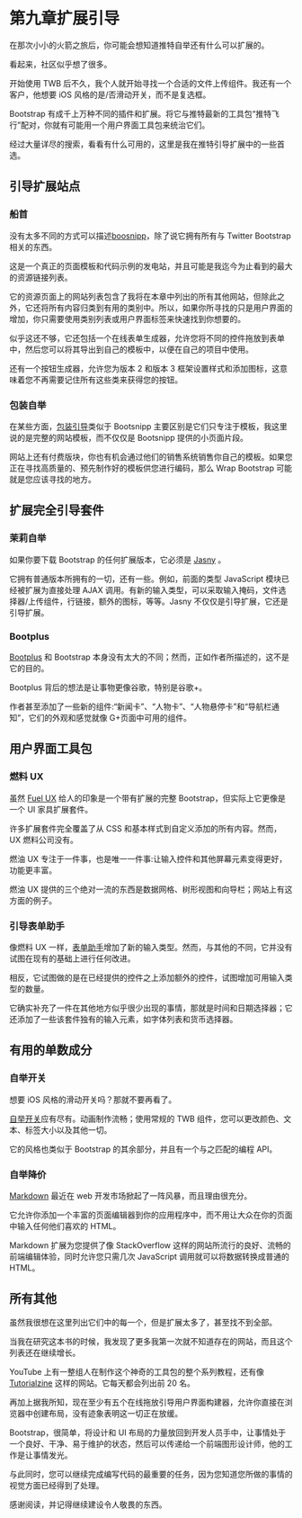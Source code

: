 # 第九章扩展引导

在那次小小的火箭之旅后，你可能会想知道推特自举还有什么可以扩展的。

看起来，社区似乎想了很多。

开始使用 TWB 后不久，我个人就开始寻找一个合适的文件上传组件。我还有一个客户，他想要 iOS 风格的是/否滑动开关，而不是复选框。

Bootstrap 有成千上万种不同的插件和扩展。将它与推特最新的工具包“推特飞行”配对，你就有可能用一个用户界面工具包来统治它们。

经过大量详尽的搜索，看看有什么可用的，这里是我在推特引导扩展中的一些首选。

## 引导扩展站点

### 船首

没有太多不同的方式可以描述[boosnipp](http://bootsnipp.com/)，除了说它拥有所有与 Twitter Bootstrap 相关的东西。

这是一个真正的页面模板和代码示例的发电站，并且可能是我迄今为止看到的最大的资源链接列表。

它的资源页面上的网站列表包含了我将在本章中列出的所有其他网站，但除此之外，它还将所有内容归类到有用的类别中。所以，如果你所寻找的只是用户界面的增加，你只需要使用类别列表或用户界面标签来快速找到你想要的。

似乎这还不够，它还包括一个在线表单生成器，允许您将不同的控件拖放到表单中，然后您可以将其导出到自己的模板中，以便在自己的项目中使用。

还有一个按钮生成器，允许您为版本 2 和版本 3 框架设置样式和添加图标，这意味着您不再需要记住所有这些类来获得您的按钮。

### 包装自举

在某些方面，[包装引导](https://wrapbootstrap.com/)类似于 Bootsnipp 主要区别是它们只专注于模板，我这里说的是完整的网站模板，而不仅仅是 Bootsnipp 提供的小页面片段。

网站上还有付费版块，你也有机会通过他们的销售系统销售你自己的模板。如果您正在寻找高质量的、预先制作好的模板供您进行编码，那么 Wrap Bootstrap 可能就是您应该寻找的地方。

## 扩展完全引导套件

### 茉莉自举

如果你要下载 Bootstrap 的任何扩展版本，它必须是 [Jasny](http://jasny.github.io/bootstrap/) 。

它拥有普通版本所拥有的一切，还有一些。例如，前面的类型 JavaScript 模块已经被扩展为直接处理 AJAX 调用。有新的输入类型，可以采取输入掩码，文件选择器/上传组件，行链接，额外的图标，等等。Jasny 不仅仅是引导扩展，它还是引导扩展。

### Bootplus

[Bootplus](http://aozora.github.io/bootplus) 和 Bootstrap 本身没有太大的不同；然而，正如作者所描述的，这不是它的目的。

Bootplus 背后的想法是让事物更像谷歌，特别是谷歌+。

作者甚至添加了一些新的组件:“新闻卡”、“人物卡”、“人物悬停卡”和“导航栏通知”，它们的外观和感觉就像 G+页面中可用的组件。

## 用户界面工具包

### 燃料 UX

虽然 [Fuel UX](http://exacttarget.github.io/fuelux/) 给人的印象是一个带有扩展的完整 Bootstrap，但实际上它更像是一个 UI 家具扩展套件。

许多扩展套件完全覆盖了从 CSS 和基本样式到自定义添加的所有内容。然而，UX 燃料公司没有。

燃油 UX 专注于一件事，也是唯一一件事:让输入控件和其他屏幕元素变得更好，功能更丰富。

燃油 UX 提供的三个绝对一流的东西是数据网格、树形视图和向导栏；网站上有这方面的例子。

### 引导表单助手

像燃料 UX 一样，[表单助手](http://vincentlamanna.com/BootstrapFormHelpers/)增加了新的输入类型。然而，与其他的不同，它并没有试图在现有的基础上进行任何改进。

相反，它试图做的是在已经提供的控件之上添加额外的控件，试图增加可用输入类型的数量。

它确实补充了一件在其他地方似乎很少出现的事情，那就是时间和日期选择器；它还添加了一些该套件独有的输入元素，如字体列表和货币选择器。

## 有用的单数成分

### 自举开关

想要 iOS 风格的滑动开关吗？那就不要再看了。

[自举开关](http://www.bootstrap-switch.org/)应有尽有。动画制作流畅；使用常规的 TWB 组件，您可以更改颜色、文本、标签大小以及其他一切。

它的风格也类似于 Bootstrap 的其余部分，并且有一个与之匹配的编程 API。

### 自举降价

[Markdown](http://toopay.github.io/bootstrap-markdown/) 最近在 web 开发市场掀起了一阵风暴，而且理由很充分。

它允许你添加一个丰富的页面编辑器到你的应用程序中，而不用让大众在你的页面中输入任何他们喜欢的 HTML。

Markdown 扩展为您提供了像 StackOverflow 这样的网站所流行的良好、流畅的前端编辑体验，同时允许您只需几次 JavaScript 调用就可以将数据转换成普通的 HTML。

## 所有其他

虽然我很想在这里列出它们中的每一个，但是扩展太多了，甚至找不到全部。

当我在研究这本书的时候，我发现了更多我第一次就不知道存在的网站，而且这个列表还在继续增长。

YouTube 上有一整组人在制作这个神奇的工具包的整个系列教程，还有像 [Tutorialzine](http://tutorialzine.com/2013/07/50-must-have-plugins-for-extending-twitter-bootstrap/.) 这样的网站。它每天都会列出前 20 名。

再加上据我所知，现在至少有五个在线拖放引导用户界面构建器，允许你直接在浏览器中创建布局，没有迹象表明这一切正在放缓。

Bootstrap，很简单，将设计和 UI 布局的力量放回到开发人员手中，让事情处于一个良好、干净、易于维护的状态，然后可以传递给一个前端图形设计师，他的工作是让事情发光。

与此同时，您可以继续完成编写代码的最重要的任务，因为您知道您所做的事情的视觉方面已经得到了处理。

感谢阅读，并记得继续建设令人敬畏的东西。
